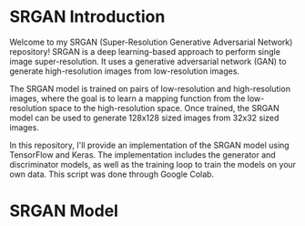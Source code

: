 # SRGAN Introduction
Welcome to my SRGAN (Super-Resolution Generative Adversarial Network) repository!
SRGAN is a deep learning-based approach to perform single image super-resolution. It uses a generative adversarial network (GAN) to generate high-resolution images from low-resolution images. 

The SRGAN model is trained on pairs of low-resolution and high-resolution images, where the goal is to learn a mapping function from the low-resolution space to the high-resolution space. Once trained, the SRGAN model can be used to generate 128x128 sized images from 32x32 sized images.

In this repository, I'll provide an implementation of the SRGAN model using TensorFlow and Keras. The implementation includes the generator and discriminator models, as well as the training loop to train the models on your own data. This script was done through Google Colab.

# SRGAN Model
